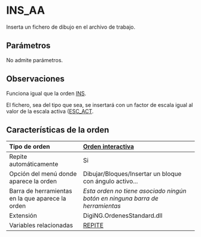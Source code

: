 # INS\_AA

Inserta un fichero de dibujo en el archivo de trabajo.

## Parámetros

No admite parámetros.

## Observaciones

Funciona igual que la orden [INS](/digi3d-net/referencia/ventana-de-dibujo/ordenes/i/ins.md).

El fichero, sea del tipo que sea, se insertará con un factor de escala igual al valor de la escala activa \([ESC\_ACT](/digi3d-net/referencia/ventana-de-dibujo/variables/e/esc-act.md).

## Características de la orden

| Tipo de orden | [Orden interactiva](ins-aa.md) |
| :--- | :--- |
| Repite automáticamente | Si |
| Opción del menú donde aparece la orden | Dibujar/Bloques/Insertar un bloque con ángulo activo... |
| Barra de herramientas en la que aparece la orden | _Esta orden no tiene asociado ningún botón en ninguna barra de herramientas_ |
| Extensión | DigiNG.OrdenesStandard.dll |
| Variables relacionadas | [REPITE](/digi3d-net/referencia/ventana-de-dibujo/variables/r/repite.md) |

